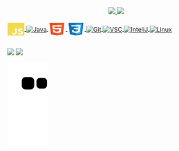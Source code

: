 
<div align="center">
  <a href="https://github.com/Gismii">
  <img height="175em" src="https://github-readme-stats.vercel.app/api?username=gismii&show_icons=true&theme=chartreuse-dark&include_all_commits=true&count_private=true"/>
  
  <img height="175em" src="https://github-readme-stats.vercel.app/api/top-langs/?username=gismii&layout=compact&langs_count=7&theme=chartreuse-dark"/>
</div>
  
  
  <div style="display: inline_block"><br>
  <img align="center" alt="Rafa-Js" height="30" width="40" src="https://raw.githubusercontent.com/devicons/devicon/master/icons/javascript/javascript-plain.svg">
  <img align="center" alt="Java" height="40" width="40" src="https://cdn.jsdelivr.net/gh/devicons/devicon/icons/java/java-original-wordmark.svg">
  <img align="center" alt="Rafa-HTML" height="30" width="40" src="https://raw.githubusercontent.com/devicons/devicon/master/icons/html5/html5-original.svg">
  <img align="center" alt="Rafa-CSS" height="30" width="40" src="https://raw.githubusercontent.com/devicons/devicon/master/icons/css3/css3-original.svg">
  <img align="center" alt="Git" height="50" width="50" src="https://cdn.jsdelivr.net/gh/devicons/devicon/icons/git/git-original-wordmark.svg">
  <img align="center" alt="VSC" height="30" width="40" src="https://cdn.jsdelivr.net/gh/devicons/devicon/icons/vscode/vscode-original-wordmark.svg">
  <img align="center" alt="InteliJ" height="80" width="80" src="https://cdn.jsdelivr.net/gh/devicons/devicon/icons/intellij/intellij-original-wordmark.svg">
  <img align="center" alt="Linux" height="30" width="40" src="https://cdn.jsdelivr.net/gh/devicons/devicon/icons/linux/linux-original.svg">
  </div>
  
  ##
  
  <div> 


  <a href = "mailto:gisme.guimaraes@gmail.com"><img src="https://img.shields.io/badge/-Gmail-%23333?style=for-the-badge&logo=gmail&logoColor=white" target="_blank"></a>
  <a href="https://www.linkedin.com/in/gismi-guimar%C3%A3es-52216b169/" target="_blank"><img src="https://img.shields.io/badge/-LinkedIn-%230077B5?style=for-the-badge&logo=linkedin&logoColor=white" target="_blank"></a> 
 
  ![Snake animation](https://github.com/gismii/gismii/blob/output/github-contribution-grid-snake.svg)
 
</div>
